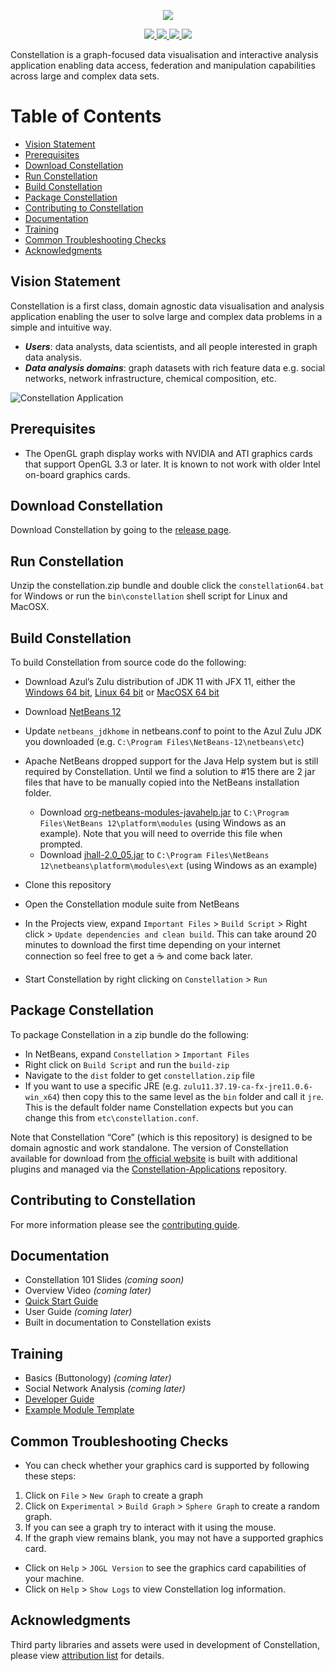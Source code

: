 <p align="center">
<img src="./docs/constellation-logo.png"/>
</p>
<p align="center">
<a href="https://travis-ci.com/constellation-app/constellation" alt="travis-ci">
<img src="https://travis-ci.com/constellation-app/constellation.svg?branch=master"/>
</a>
<!--  <a href="https://sonarcloud.io/dashboard?id=constellation-app_constellation" alt="Quality Gate Status">
    <img src="https://sonarcloud.io/api/project_badges/measure?project=constellation-app_constellation&metric=alert_status"/>
  </a>    -->
<a href="https://github.com/constellation-app/constellation/releases" alt="Release downloads">
<img src="https://img.shields.io/github/downloads/constellation-app/constellation/total.svg"/>
<a href="https://github.com/constellation-app/constellation/blob/master/CONTRIBUTING.md" alt="contributions welcome">
<img src="https://img.shields.io/badge/contributions-welcome-brightgreen.svg"/>
</a>
<a href="https://github.com/constellation-app/constellation/blob/master/LICENSE" alt="license">
<img src="https://img.shields.io/github/license/constellation-app/constellation.svg"/>
</a>
</p>

Constellation is a graph-focused data visualisation and interactive
analysis application enabling data access, federation and manipulation
capabilities across large and complex data sets.

# Table of Contents

-   [Vision Statement](#vision-statement)
-   [Prerequisites](#prerequisites)
-   [Download Constellation](#download-constellation)
-   [Run Constellation](#run-constellation)
-   [Build Constellation](#build-constellation)
-   [Package Constellation](#package-constellation)
-   [Contributing to Constellation](#contributing-to-constellation)
-   [Documentation](#documentation)
-   [Training](#training)
-   [Common Troubleshooting Checks](#common-troubleshooting-checks)
-   [Acknowledgments](#acknowledgments)

## Vision Statement

Constellation is a first class, domain agnostic data visualisation and
analysis application enabling the user to solve large and complex data
problems in a simple and intuitive way.

-   ***Users***: data analysts, data scientists, and all people
    interested in graph data analysis.
-   ***Data analysis domains***: graph datasets with rich feature data
    e.g. social networks, network infrastructure, chemical composition,
    etc.

![Constellation Application](docs/screenshot.png)

## Prerequisites

-   The OpenGL graph display works with NVIDIA and ATI graphics cards
    that support OpenGL 3.3 or later. It is known to not work with older
    Intel on-board graphics cards.

## Download Constellation

Download Constellation by going to the [release
page](https://github.com/constellation-app/constellation/releases).

## Run Constellation

Unzip the constellation.zip bundle and double click the
`constellation64.bat` for Windows or run the `bin\constellation` shell
script for Linux and MacOSX.

## Build Constellation

To build Constellation from source code do the following:

-   Download Azul’s Zulu distribution of JDK 11 with JFX 11, either the
    [Windows 64
    bit](https://cdn.azul.com/zulu/bin/zulu11.37.19-ca-fx-jdk11.0.6-win_x64.zip),
    [Linux 64
    bit](https://cdn.azul.com/zulu/bin/zulu11.37.19-ca-fx-jdk11.0.6-linux_x64.tar.gz)
    or [MacOSX 64
    bit](https://cdn.azul.com/zulu/bin/zulu11.37.19-ca-fx-jdk11.0.6-macosx_x64.tar.gz)

-   Download [NetBeans
    12](https://netbeans.apache.org/download/nb120/nb120.html)

-   Update `netbeans_jdkhome` in netbeans.conf to point to the Azul Zulu
    JDK you downloaded
    (e.g. `C:\Program Files\NetBeans-12\netbeans\etc`)

-   Apache NetBeans dropped support for the Java Help system but is
    still required by Constellation. Until we find a solution to \#15
    there are 2 jar files that have to be manually copied into the
    NetBeans installation folder.

    -   Download
        [org-netbeans-modules-javahelp.jar](https://github.com/constellation-app/third-party-dependencies/blob/master/NetBeans%20Help/org-netbeans-modules-javahelp.jar?raw=true)
        to `C:\Program Files\NetBeans 12\platform\modules` (using
        Windows as an example). Note that you will need to override this
        file when prompted.
    -   Download
        [jhall-2.0\_05.jar](https://github.com/constellation-app/third-party-dependencies/blob/master/NetBeans%20Help/jhall-2.0_05.jar?raw=true)
        to `C:\Program Files\NetBeans 12\netbeans\platform\modules\ext`
        (using Windows as an example)

-   Clone this repository

-   Open the Constellation module suite from NetBeans

-   In the Projects view, expand `Important Files` &gt;
    `Build Script` &gt; Right click &gt;
    `Update dependencies and clean build`. This can take around 20
    minutes to download the first time depending on your internet
    connection so feel free to get a :coffee: and come back later.

-   Start Constellation by right clicking on `Constellation` &gt; `Run`

## Package Constellation

To package Constellation in a zip bundle do the following:

-   In NetBeans, expand `Constellation` &gt; `Important Files`
-   Right click on `Build Script` and run the `build-zip`
-   Navigate to the `dist` folder to get `constellation.zip` file
-   If you want to use a specific JRE
    (e.g. `zulu11.37.19-ca-fx-jre11.0.6-win_x64`) then copy this to the
    same level as the `bin` folder and call it `jre`. This is the
    default folder name Constellation expects but you can change this
    from `etc\constellation.conf`.

Note that Constellation “Core” (which is this repository) is designed to
be domain agnostic and work standalone. The version of Constellation
available for download from [the official
website](https://constellation-app.com) is built with additional plugins
and managed via the
[Constellation-Applications](https://github.com/constellation-app/constellation-applications)
repository.

## Contributing to Constellation

For more information please see the [contributing
guide](CONTRIBUTING.md).

## Documentation

-   Constellation 101 Slides *(coming soon)*
-   Overview Video *(coming later)*
-   [Quick Start Guide](docs/Constellation_Quick_Start_Guide.pdf)
-   User Guide *(coming later)*
-   Built in documentation to Constellation exists

## Training

-   Basics (Buttonology) *(coming later)*
-   Social Network Analysis *(coming later)*
-   [Developer
    Guide](https://github.com/constellation-app/constellation-training/tree/master/Developer%20Training)
-   [Example Module
    Template](https://github.com/constellation-app/constellation-module-example)

## Common Troubleshooting Checks

-   You can check whether your graphics card is supported by following
    these steps:

1.  Click on `File` &gt; `New Graph` to create a graph
2.  Click on `Experimental` &gt; `Build Graph` &gt; `Sphere Graph` to
    create a random graph.
3.  If you can see a graph try to interact with it using the mouse.
4.  If the graph view remains blank, you may not have a supported
    graphics card.

-   Click on `Help` &gt; `JOGL Version` to see the graphics card
    capabilities of your machine.
-   Click on `Help` &gt; `Show Logs` to view Constellation log
    information.

## Acknowledgments

Third party libraries and assets were used in development of
Constellation, please view [attribution list](ATTRIBUTION.md) for
details.
